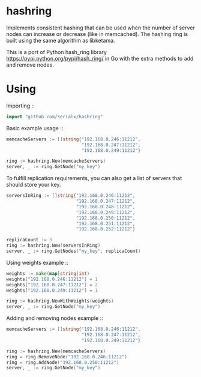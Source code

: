 hashring
============================

Implements consistent hashing that can be used when
the number of server nodes can increase or decrease (like in memcached).
The hashing ring is built using the same algorithm as libketama.

This is a port of Python hash_ring library <https://pypi.python.org/pypi/hash_ring/>
in Go with the extra methods to add and remove nodes.


Using
============================

Importing ::

```go
import "github.com/serialx/hashring"
```

Basic example usage ::

```go
memcacheServers := []string{"192.168.0.246:11212",
                            "192.168.0.247:11212",
                            "192.168.0.249:11212"}

ring := hashring.New(memcacheServers)
server, _ := ring.GetNode("my_key")
```

To fulfill replication requirements, you can also get a list of servers that should store your key.
```go
serversInRing := []string{"192.168.0.246:11212",
                          "192.168.0.247:11212",
                          "192.168.0.248:11212",
                          "192.168.0.249:11212",
                          "192.168.0.250:11212",
                          "192.168.0.251:11212",
                          "192.168.0.252:11212"}

replicaCount := 3
ring := hashring.New(serversInRing)
server, _ := ring.GetNodes("my_key", replicaCount)
```

Using weights example ::

```go
weights := make(map[string]int)
weights["192.168.0.246:11212"] = 1
weights["192.168.0.247:11212"] = 2
weights["192.168.0.249:11212"] = 1

ring := hashring.NewWithWeights(weights)
server, _ := ring.GetNode("my_key")
```

Adding and removing nodes example ::

```go
memcacheServers := []string{"192.168.0.246:11212",
                            "192.168.0.247:11212",
                            "192.168.0.249:11212"}

ring := hashring.New(memcacheServers)
ring = ring.RemoveNode("192.168.0.246:11212")
ring = ring.AddNode("192.168.0.250:11212")
server, _ := ring.GetNode("my_key")
```

